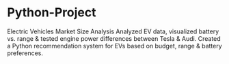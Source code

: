# Python-Project
Electric Vehicles Market Size Analysis
Analyzed EV data, visualized battery vs. range & tested engine power differences between Tesla & Audi.
Created a Python recommendation system for EVs based on budget, range & battery preferences.
